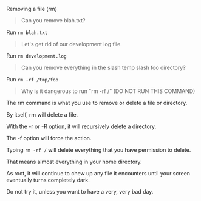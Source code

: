 Removing a file (rm)

>Can you remove blah.txt?

Run `rm blah.txt`

>Let's get rid of our development log file.

Run `rm development.log`

>Can you remove everything in the slash temp slash foo directory?

Run `rm -rf /tmp/foo`

>Why is it dangerous to run "rm -rf /" (DO NOT RUN THIS COMMAND)

The rm command is what you use to remove or delete a file or directory. 

By itself, rm will delete a file. 

With the -r or -R option, it will recursively delete a directory. 

The -f option will force the action. 

Typing `rm -rf /` will delete everything that you have permission to delete. 

That means almost everything in your home directory. 

As root, it will continue to chew up any file it encounters until your screen eventually turns completely dark. 

Do not try it, unless you want to have a very, very bad day.

